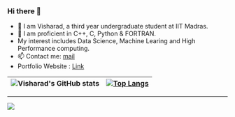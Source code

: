 ### Hi there 👋

- 🌱 I am Visharad, a third year undergraduate student at IIT Madras.
- 👯 I am proficient in C++, C, Python & FORTRAN.
- My interest includes Data Science, Machine Learing and High Performance computing.
- 📫 Contact me: [mail](visharadborsutkar777@gmail.com)
- Portfolio Website : [Link]()

| ![Visharad's GitHub stats](https://github-readme-stats.vercel.app/api?username=VISHARAD17&show_icons=true&theme=radical) | [![Top Langs](https://github-readme-stats.vercel.app/api/top-langs/?username=VISHARAD17&layout=compact)](https://github.com/anuraghazra/github-readme-stats) |
| --- | --- |

---
![](https://komarev.com/ghpvc/?username=VISHARAD&label=PROFILE+VIEWS)



